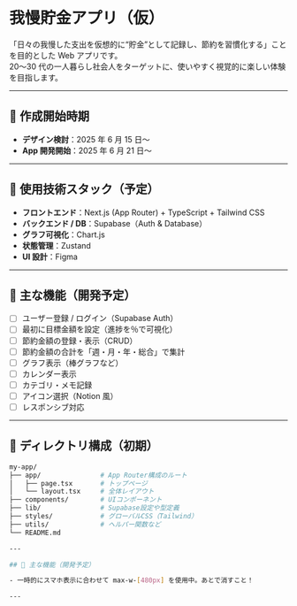 # 我慢貯金アプリ（仮）

「日々の我慢した支出を仮想的に“貯金”として記録し、節約を習慣化する」ことを目的とした Web アプリです。  
20〜30 代の一人暮らし社会人をターゲットに、使いやすく視覚的に楽しい体験を目指します。

---

## 📅 作成開始時期

- **デザイン検討**：2025 年 6 月 15 日〜
- **App 開発開始**：2025 年 6 月 21 日〜

---

## 🔧 使用技術スタック（予定）

- **フロントエンド**：Next.js (App Router) + TypeScript + Tailwind CSS
- **バックエンド / DB**：Supabase（Auth & Database）
- **グラフ可視化**：Chart.js
- **状態管理**：Zustand
- **UI 設計**：Figma

---

## 🎯 主な機能（開発予定）

- [ ] ユーザー登録 / ログイン（Supabase Auth）
- [ ] 最初に目標金額を設定（進捗を％で可視化）
- [ ] 節約金額の登録・表示（CRUD）
- [ ] 節約金額の合計を「週・月・年・総合」で集計
- [ ] グラフ表示（棒グラフなど）
- [ ] カレンダー表示
- [ ] カテゴリ・メモ記録
- [ ] アイコン選択（Notion 風）
- [ ] レスポンシブ対応

---

## 📁 ディレクトリ構成（初期）

```bash
my-app/
├── app/               # App Router構成のルート
│   ├── page.tsx       # トップページ
│   └── layout.tsx     # 全体レイアウト
├── components/        # UIコンポーネント
├── lib/               # Supabase設定や型定義
├── styles/            # グローバルCSS（Tailwind）
├── utils/             # ヘルパー関数など
└── README.md

---

## 🎯 主な機能（開発予定）

- 一時的にスマホ表示に合わせて max-w-[480px] を使用中。あとで消すこと！

---